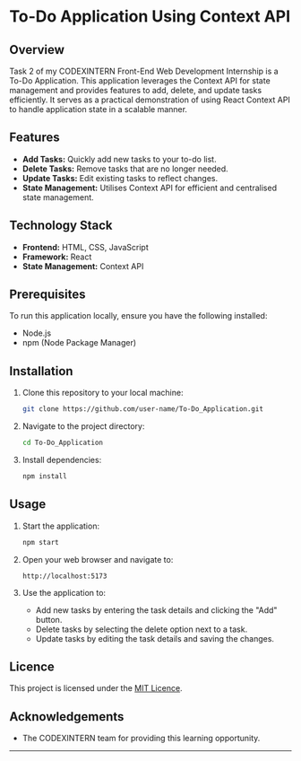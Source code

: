 # To-Do Application Using Context API

## Overview

Task 2 of my CODEXINTERN Front-End Web Development Internship is a To-Do Application. This application leverages the Context API for state management and provides features to add, delete, and update tasks efficiently. It serves as a practical demonstration of using React Context API to handle application state in a scalable manner.

## Features

- **Add Tasks:** Quickly add new tasks to your to-do list.
- **Delete Tasks:** Remove tasks that are no longer needed.
- **Update Tasks:** Edit existing tasks to reflect changes.
- **State Management:** Utilises Context API for efficient and centralised state management.

## Technology Stack

- **Frontend:** HTML, CSS, JavaScript
- **Framework:** React
- **State Management:** Context API

## Prerequisites

To run this application locally, ensure you have the following installed:

- Node.js
- npm (Node Package Manager)

## Installation

1. Clone this repository to your local machine:
   ```bash
   git clone https://github.com/user-name/To-Do_Application.git
   ```
2. Navigate to the project directory:
   ```bash
   cd To-Do_Application
   ```
3. Install dependencies:
   ```bash
   npm install
   ```

## Usage

1. Start the application:

   ```bash
   npm start
   ```

2. Open your web browser and navigate to:

   ```
   http://localhost:5173
   ```

3. Use the application to:

   - Add new tasks by entering the task details and clicking the "Add" button.
   - Delete tasks by selecting the delete option next to a task.
   - Update tasks by editing the task details and saving the changes.

## Licence

This project is licensed under the [MIT Licence](LICENSE).

## Acknowledgements

- The CODEXINTERN team for providing this learning opportunity.

---



